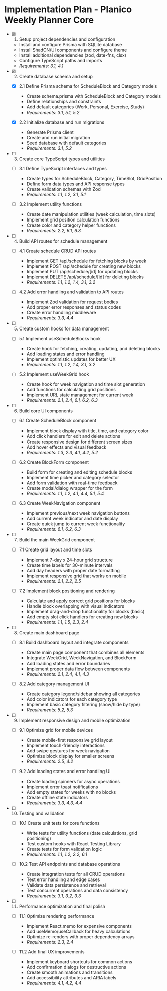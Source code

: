 # Implementation Plan - Planico Weekly Planner Core

- [x] 1. Setup project dependencies and configuration





  - Install and configure Prisma with SQLite database
  - Install ShadCN/UI components and configure theme
  - Install additional dependencies (zod, date-fns, clsx)
  - Configure TypeScript paths and imports
  - _Requirements: 3.1, 4.1_

- [x] 2. Create database schema and setup





  - [x] 2.1 Define Prisma schema for ScheduleBlock and Category models


    - Create schema.prisma with ScheduleBlock and Category models
    - Define relationships and constraints
    - Add default categories (Work, Personal, Exercise, Study)
    - _Requirements: 3.1, 5.1, 5.2_

  - [x] 2.2 Initialize database and run migrations


    - Generate Prisma client
    - Create and run initial migration
    - Seed database with default categories
    - _Requirements: 3.1, 5.2_

- [ ] 3. Create core TypeScript types and utilities
  - [ ] 3.1 Define TypeScript interfaces and types
    - Create types for ScheduleBlock, Category, TimeSlot, GridPosition
    - Define form data types and API response types
    - Create validation schemas with Zod
    - _Requirements: 1.1, 1.2, 3.1, 5.1_

  - [ ] 3.2 Implement utility functions
    - Create date manipulation utilities (week calculation, time slots)
    - Implement grid position calculation functions
    - Create color and category helper functions
    - _Requirements: 2.2, 6.1, 6.3_

- [ ] 4. Build API routes for schedule management
  - [ ] 4.1 Create schedule CRUD API routes
    - Implement GET /api/schedule for fetching blocks by week
    - Implement POST /api/schedule for creating new blocks
    - Implement PUT /api/schedule/[id] for updating blocks
    - Implement DELETE /api/schedule/[id] for deleting blocks
    - _Requirements: 1.1, 1.2, 1.4, 3.1, 3.2_

  - [ ] 4.2 Add error handling and validation to API routes
    - Implement Zod validation for request bodies
    - Add proper error responses and status codes
    - Create error handling middleware
    - _Requirements: 3.3, 4.4_

- [ ] 5. Create custom hooks for data management
  - [ ] 5.1 Implement useScheduleBlocks hook
    - Create hook for fetching, creating, updating, and deleting blocks
    - Add loading states and error handling
    - Implement optimistic updates for better UX
    - _Requirements: 1.1, 1.2, 1.4, 3.1, 3.2_

  - [ ] 5.2 Implement useWeekGrid hook
    - Create hook for week navigation and time slot generation
    - Add functions for calculating grid positions
    - Implement URL state management for current week
    - _Requirements: 2.1, 2.4, 6.1, 6.2, 6.3_

- [ ] 6. Build core UI components
  - [ ] 6.1 Create ScheduleBlock component
    - Implement block display with title, time, and category color
    - Add click handlers for edit and delete actions
    - Create responsive design for different screen sizes
    - Add hover effects and visual feedback
    - _Requirements: 1.3, 2.3, 4.1, 4.2, 5.2_

  - [ ] 6.2 Create BlockForm component
    - Build form for creating and editing schedule blocks
    - Implement time picker and category selector
    - Add form validation with real-time feedback
    - Create modal/dialog wrapper for the form
    - _Requirements: 1.1, 1.2, 4.1, 4.4, 5.1, 5.4_

  - [ ] 6.3 Create WeekNavigation component
    - Implement previous/next week navigation buttons
    - Add current week indicator and date display
    - Create quick jump to current week functionality
    - _Requirements: 6.1, 6.2, 6.3_

- [ ] 7. Build the main WeekGrid component
  - [ ] 7.1 Create grid layout and time slots
    - Implement 7-day x 24-hour grid structure
    - Create time labels for 30-minute intervals
    - Add day headers with proper date formatting
    - Implement responsive grid that works on mobile
    - _Requirements: 2.1, 2.2, 2.5_

  - [ ] 7.2 Implement block positioning and rendering
    - Calculate and apply correct grid positions for blocks
    - Handle block overlapping with visual indicators
    - Implement drag-and-drop functionality for blocks (basic)
    - Add empty slot click handlers for creating new blocks
    - _Requirements: 1.1, 1.5, 2.3, 2.4_

- [ ] 8. Create main dashboard page
  - [ ] 8.1 Build dashboard layout and integrate components
    - Create main page component that combines all elements
    - Integrate WeekGrid, WeekNavigation, and BlockForm
    - Add loading states and error boundaries
    - Implement proper data flow between components
    - _Requirements: 2.1, 2.4, 4.1, 4.3_

  - [ ] 8.2 Add category management UI
    - Create category legend/sidebar showing all categories
    - Add color indicators for each category type
    - Implement basic category filtering (show/hide by type)
    - _Requirements: 5.2, 5.3_

- [ ] 9. Implement responsive design and mobile optimization
  - [ ] 9.1 Optimize grid for mobile devices
    - Create mobile-first responsive grid layout
    - Implement touch-friendly interactions
    - Add swipe gestures for week navigation
    - Optimize block display for smaller screens
    - _Requirements: 2.5, 4.2_

  - [ ] 9.2 Add loading states and error handling UI
    - Create loading spinners for async operations
    - Implement error toast notifications
    - Add empty states for weeks with no blocks
    - Create offline state indicators
    - _Requirements: 3.3, 4.3, 4.4_

- [ ] 10. Testing and validation
  - [ ] 10.1 Create unit tests for core functions
    - Write tests for utility functions (date calculations, grid positioning)
    - Test custom hooks with React Testing Library
    - Create tests for form validation logic
    - _Requirements: 1.1, 1.2, 2.2, 6.1_

  - [ ] 10.2 Test API endpoints and database operations
    - Create integration tests for all CRUD operations
    - Test error handling and edge cases
    - Validate data persistence and retrieval
    - Test concurrent operations and data consistency
    - _Requirements: 3.1, 3.2, 3.3_

- [ ] 11. Performance optimization and final polish
  - [ ] 11.1 Optimize rendering performance
    - Implement React.memo for expensive components
    - Add useMemo/useCallback for heavy calculations
    - Optimize re-renders with proper dependency arrays
    - _Requirements: 2.3, 2.4_

  - [ ] 11.2 Add final UX improvements
    - Implement keyboard shortcuts for common actions
    - Add confirmation dialogs for destructive actions
    - Create smooth animations and transitions
    - Add accessibility attributes and ARIA labels
    - _Requirements: 4.1, 4.2, 4.4_